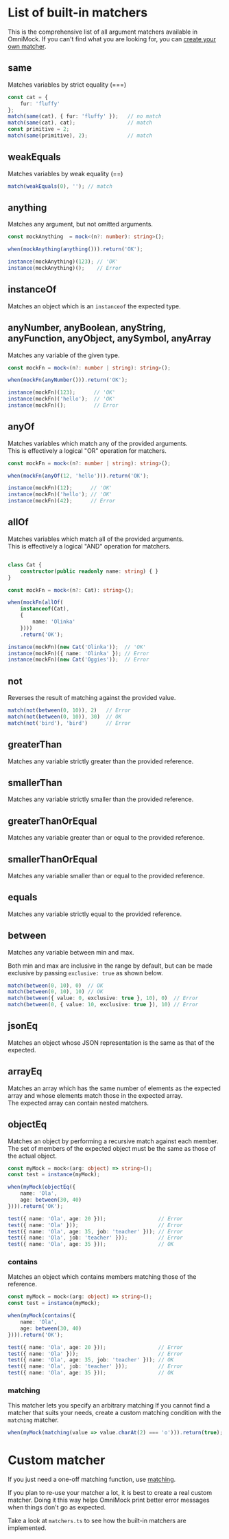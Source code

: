 # List of built-in matchers

This is the comprehensive list of all argument matchers available in OmniMock. If you can't find what you are looking for, you can [create your own matcher](#custom-matcher).

## same

Matches variables by strict equality (===)

```ts
const cat = {
    fur: 'fluffy'
};
match(same(cat), { fur: 'fluffy' });   // no match
match(same(cat), cat);                 // match
const primitive = 2;
match(same(primitive), 2);             // match
```

## weakEquals

Matches variables by weak equality (==)

```ts
match(weakEquals(0), ''); // match
```

## anything

Matches any argument, but not omitted arguments.

```ts
const mockAnything  = mock<(n?: number): string>();

when(mockAnything(anything())).return('OK');

instance(mockAnything)(123); // 'OK'
instance(mockAnything)();    // Error
```

## instanceOf

Matches an object which is an `instanceof` the expected type.

## anyNumber, anyBoolean, anyString, anyFunction, anyObject, anySymbol, anyArray

Matches any variable of the given type.

```ts
const mockFn = mock<(n?: number | string): string>();

when(mockFn(anyNumber())).return('OK');

instance(mockFn)(123);      // 'OK'
instance(mockFn)('hello');  // 'OK'
instance(mockFn)();         // Error
```

## anyOf

Matches variables which match any of the provided arguments.  
This is effectively a logical "OR" operation for matchers.

```ts
const mockFn = mock<(n?: number | string): string>();

when(mockFn(anyOf(12, 'hello'))).return('OK');

instance(mockFn)(12);      // 'OK'
instance(mockFn)('hello'); // 'OK'
instance(mockFn)(42);      // Error
```

## allOf

Matches variables which match all of the provided arguments.  
This is effectively a logical "AND" operation for matchers.

```ts

class Cat {
    constructor(public readonly name: string) { }
}

const mockFn = mock<(n?: Cat): string>();

when(mockFn(allOf(
    instanceof(Cat),
    {
        name: 'Olinka'
    })))
    .return('OK');

instance(mockFn)(new Cat('Olinka'));  // 'OK'
instance(mockFn)({ name: 'Olinka' }); // Error
instance(mockFn)(new Cat('Oggies'));  // Error
```

## not

Reverses the result of matching against the provided value.
```ts
match(not(between(0, 10)), 2)   // Error
match(not(between(0, 10)), 30)  // OK
match(not('bird'), 'bird')      // Error
```

## greaterThan

Matches any variable strictly greater than the provided reference.

## smallerThan

Matches any variable strictly smaller than the provided reference.

## greaterThanOrEqual

Matches any variable greater than or equal to the provided reference.

## smallerThanOrEqual

Matches any variable smaller than or equal to the provided reference.

## equals

Matches any variable strictly equal to the provided reference.

## between

Matches any variable between min and max.

Both min and max are inclusive in the range by default, but can be made exclusive by passing `exclusive: true` as shown below.

```ts
match(between(0, 10), 0)  // OK
match(between(0, 10), 10) // OK
match(between({ value: 0, exclusive: true }, 10), 0)  // Error
match(between(0, { value: 10, exclusive: true }), 10) // Error
``` 

## jsonEq

Matches an object whose JSON representation is the same as that of the expected.

## arrayEq

Matches an array which has the same number of elements as the expected array and whose elements match those in the
expected array.  
The expected array can contain nested matchers.

## objectEq

Matches an object by performing a recursive match against each member.
The set of members of the expected object must be the same as those of the actual object.


```ts
const myMock = mock<(arg: object) => string>();
const test = instance(myMock);

when(myMock(objectEq({
    name: 'Ola',
    age: between(30, 40)
}))).return('OK');

test({ name: 'Ola', age: 20 }));                 // Error
test({ name: 'Ola' }));                          // Error
test({ name: 'Ola', age: 35, job: 'teacher' })); // Error
test({ name: 'Ola', job: 'teacher' }));          // Error
test({ name: 'Ola', age: 35 }));                 // OK
```

### contains

Matches an object which contains members matching those of the reference.

```ts
const myMock = mock<(arg: object) => string>();
const test = instance(myMock);

when(myMock(contains({
    name: 'Ola',
    age: between(30, 40)
}))).return('OK');

test({ name: 'Ola', age: 20 }));                 // Error
test({ name: 'Ola' }));                          // Error
test({ name: 'Ola', age: 35, job: 'teacher' })); // OK
test({ name: 'Ola', job: 'teacher' }));          // Error
test({ name: 'Ola', age: 35 }));                 // OK
```

### <a name="matching"></a> matching

This matcher lets you specify an arbitrary matching 
If you cannot find a matcher that suits your needs, create a custom matching condition with the `matching` matcher.

```ts
when(myMock(matching(value => value.charAt(2) === 'o'))).return(true);
```

# <a name="custom-matcher"></a> Custom matcher

If you just need a one-off matching function, use [matching](#matching).

If you plan to re-use your matcher a lot, it is best to create a real custom matcher. Doing it this way helps OmniMock print better error messages when things don't go as expected.

Take a look at `matchers.ts` to see how the built-in matchers are implemented.
